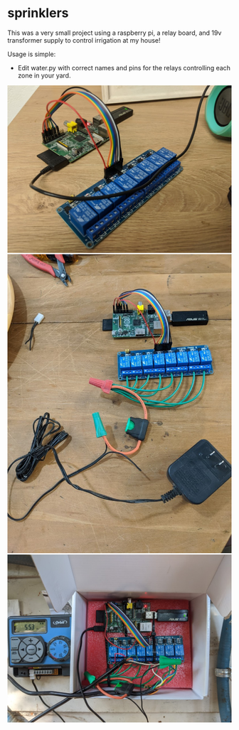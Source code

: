 # sprinklers
This was a very small project using a raspberry pi, a relay board, and 19v transformer supply to control irrigation at my house!

Usage is simple:
* Edit water.py with correct names and pins for the relays controlling each zone in your yard.

<img src="/images/s1.jpg" alt="s1" width="600"/>
<img src="/images/s2.jpg" alt="s2" width="600"/>
<img src="/images/s3.jpg" alt="s3" width="600"/>

